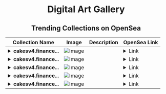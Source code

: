 <div align="center">

# Digital Art Gallery

## Trending Collections on OpenSea

| Collection Name                       | Image                                                                                     | Description                       | OpenSea Link                                                                                          |
|---------------------------------------|-------------------------------------------------------------------------------------------|-----------------------------------|--------------------------------------------------------------------------------------------------------|
| **<details><summary>cakesv4.finance...</summary>cakesv4.finance PankecakeSwap V4</details>** | ![Image](https://i.seadn.io/s/raw/files/4d298851baf3bff9277b44d4673a9a34.png?w=500&auto=format?w=200&auto=format) |  | <details><summary>Link</summary>[cakesv4.finance PankecakeSwap V4](https://opensea.io/collection/cakesv4-finance-pankecakeswap-v4-3157)</details> |
| **<details><summary>cakesv4.finance...</summary>cakesv4.finance PankecakeSwap V4</details>** | ![Image](https://i.seadn.io/s/raw/files/4d298851baf3bff9277b44d4673a9a34.png?w=500&auto=format?w=200&auto=format) |  | <details><summary>Link</summary>[cakesv4.finance PankecakeSwap V4](https://opensea.io/collection/cakesv4-finance-pankecakeswap-v4-3156)</details> |
| **<details><summary>cakesv4.finance...</summary>cakesv4.finance PankecakeSwap V4</details>** | ![Image](https://i.seadn.io/s/raw/files/4d298851baf3bff9277b44d4673a9a34.png?w=500&auto=format?w=200&auto=format) |  | <details><summary>Link</summary>[cakesv4.finance PankecakeSwap V4](https://opensea.io/collection/cakesv4-finance-pankecakeswap-v4-3155)</details> |
| **<details><summary>cakesv4.finance...</summary>cakesv4.finance PankecakeSwap V4</details>** | ![Image](https://i.seadn.io/s/raw/files/4d298851baf3bff9277b44d4673a9a34.png?w=500&auto=format?w=200&auto=format) |  | <details><summary>Link</summary>[cakesv4.finance PankecakeSwap V4](https://opensea.io/collection/cakesv4-finance-pankecakeswap-v4-3154)</details> |
| **<details><summary>cakesv4.finance...</summary>cakesv4.finance PankecakeSwap V4</details>** | ![Image](https://i.seadn.io/s/raw/files/4d298851baf3bff9277b44d4673a9a34.png?w=500&auto=format?w=200&auto=format) |  | <details><summary>Link</summary>[cakesv4.finance PankecakeSwap V4](https://opensea.io/collection/cakesv4-finance-pankecakeswap-v4-3153)</details> |

</div>